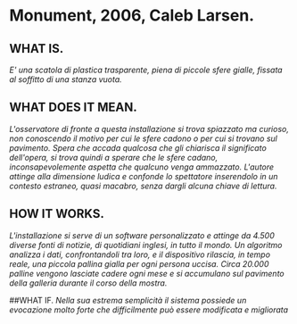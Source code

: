 # Monument, 2006, Caleb Larsen.

## WHAT IS.
*E' una scatola di plastica trasparente, piena di piccole sfere gialle, fissata al soffitto di una stanza vuota.*
  
## WHAT DOES IT MEAN.
*L'osservatore di fronte a questa installazione si trova spiazzato ma curioso, non conoscendo il motivo per cui le sfere cadono o per cui si trovano sul pavimento. Spera che accada qualcosa che gli chiarisca il significato dell'opera, si trova quindi a sperare che le sfere cadano, inconsapevolemente aspetta che qualcuno venga ammazzato.*
*L'autore attinge alla dimensione ludica e confonde lo spettatore inserendolo in un contesto estraneo, quasi macabro, senza dargli alcuna chiave di lettura.*
  
## HOW IT WORKS.
*L'installazione si serve di un software personalizzato e attinge da 4.500 diverse fonti di notizie, di quotidiani inglesi, in tutto il mondo. Un algoritmo analizza i dati, confrontandoli tra loro, e il dispositivo rilascia, in tempo reale, una piccola pallina gialla per ogni persona uccisa. Circa 20.000 palline vengono lasciate cadere ogni mese e si accumulano sul pavimento della galleria durante il corso della mostra.*
  
##WHAT IF.
*Nella sua estrema semplicità il sistema possiede un evocazione molto forte che difficilmente può essere modificata e migliorata*

